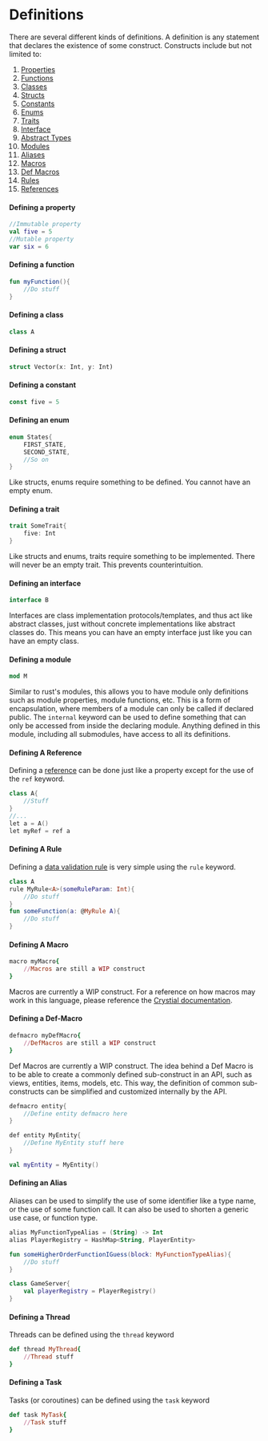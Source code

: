 # Definitions
There are several different kinds of definitions. A definition is any statement that declares the existence of some construct.
Constructs include but not limited to:
1. [Properties](PROPERTIES.md)
2. [Functions](FUNCTIONS.md)
3. [Classes](CLASSES.md)
4. [Structs](STRUCTS.md)
5. [Constants](CONSTANTS.md)
6. [Enums](ENUMS.md)
7. [Traits](TRAITS.md)
8. [Interface](INTERFACES.md)
9. [Abstract Types](ABSTRACT_TYPES.md)
10. [Modules](MODULES.md)
11. [Aliases](ALIASES.md)
12. [Macros](MACROS.md)
13. [Def Macros](DEF_MACROS.md)
14. [Rules](RULES.md)
15. [References](REFERENCES.md)

#### Defining a property
```kt
//Immutable property
val five = 5
//Mutable property
var six = 6
```

#### Defining a function
```kt
fun myFunction(){
    //Do stuff
}
```
#### Defining a class
```kt
class A
```
#### Defining a struct
```rust
struct Vector(x: Int, y: Int)
```

#### Defining a constant
```kt
const five = 5
```

#### Defining an enum
```kt
enum States{
    FIRST_STATE,
    SECOND_STATE,
    //So on
}
```
Like structs, enums require something to be defined. You cannot have an empty enum.

#### Defining a trait
```rust
trait SomeTrait{
    five: Int
}
```
Like structs and enums, traits require something to be implemented. There will never be an empty trait. This prevents counterintuition.

#### Defining an interface
```kt
interface B
```
Interfaces are class implementation protocols/templates, and thus act like abstract classes, just without concrete implementations like abstract classes do. This means you can have an empty interface just like you can have an empty class.
#### Defining a module
```rust
mod M
```
Similar to rust's modules, this allows you to have module only definitions such as module properties, module functions, etc. This is a form of encapsulation, where members of a module can only be called if declared public. The `internal` keyword can be used to define something that can only be accessed from inside the declaring module. Anything defined in this module, including all submodules, have access to all its definitions.

#### Defining A Reference
Defining a [reference](REFERENCES.md#Basic-References) can be done just like a property except for the use of the `ref` keyword.

```kt
class A{
    //Stuff
}
//...
let a = A()
let myRef = ref a
```

#### Defining A Rule
Defining a [data validation rule](RULES.md) is very simple using the `rule` keyword.
```kt
class A
rule MyRule<A>(someRuleParam: Int){
    //Do stuff
}
fun someFunction(a: @MyRule A){
    //Do stuff
}
```

#### Defining A Macro
```ruby
macro myMacro{
    //Macros are still a WIP construct
}
```
Macros are currently a WIP construct. For a reference on how macros may work in this language, please reference the [Crystial documentation](https://crystal-lang.org/reference/syntax_and_semantics/macros.html).

#### Defining a Def-Macro
```ruby
defmacro myDefMacro{
    //DefMacros are still a WIP construct
}
```
Def Macros are currently a WIP construct. The idea behind a Def Macro is to be able to create a commonly defined sub-construct in an API, such as views, entities, items, models, etc. This way, the definition of common sub-constructs can be simplified and customized internally by the API.
```kt
defmacro entity{
    //Define entity defmacro here
}

def entity MyEntity{
    //Define MyEntity stuff here
}

val myEntity = MyEntity()
```

#### Defining an Alias
Aliases can be used to simplify the use of some identifier like a type name, or the use of some function call. It can also be used to shorten a generic use case, or function type.
```kt
alias MyFunctionTypeAlias = (String) -> Int
alias PlayerRegistry = HashMap<String, PlayerEntity>

fun someHigherOrderFunctionIGuess(block: MyFunctionTypeAlias){
    //Do stuff
}

class GameServer{
    val playerRegistry = PlayerRegistry()
}
```

#### Defining a Thread
Threads can be defined using the ``thread`` keyword
```ruby
def thread MyThread{
    //Thread stuff
}
```

#### Defining a Task
Tasks (or coroutines) can be defined using the `task` keyword
```ruby
def task MyTask{
    //Task stuff
}
```
